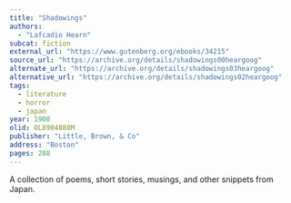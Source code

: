 ```yaml
---
title: "Shadowings"
authors:
  - "Lafcadio Hearn"
subcat: fiction
external_url: "https://www.gutenberg.org/ebooks/34215"
source_url: "https://archive.org/details/shadowings00heargoog"
alternate_url: "https://archive.org/details/shadowings03heargoog"
alternative_url: "https://archive.org/details/shadowings02heargoog"
tags:
  - literature
  - horror
  - japan
year: 1900
olid: OL8904888M
publisher: "Little, Brown, & Co"
address: "Boston"
pages: 288
---
```


A collection of poems, short stories, musings, and other snippets from Japan.
